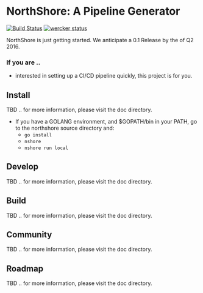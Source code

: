 # NorthShore: A Pipeline Generator
[![Build Status](https://travis-ci.org/Mirantis/northshore.svg)][travis]
[![wercker status](https://app.wercker.com/status/52c743f4f63ec61f47fbf7417f47661a/m/master "wercker status")](https://app.wercker.com/project/bykey/52c743f4f63ec61f47fbf7417f47661a)

NorthShore is just getting started. We anticipate a 0.1 Release by the of Q2 2016.

### If you are ..
* interested in setting up a CI/CD pipeline quickly, this project is for you.

## Install
TBD .. for more information, please visit the doc directory.
* If you have a GOLANG environment, and $GOPATH/bin in your PATH, go to the northshore source directory and:
  * `go install`
  * `nshore`
  * `nshore run local`

## Develop
TBD .. for more information, please visit the doc directory.

## Build
TBD .. for more information, please visit the doc directory.

## Community
TBD .. for more information, please visit the doc directory.

## Roadmap
TBD .. for more information, please visit the doc directory.

[travis]: https://travis-ci.org/Mirantis/northshore
